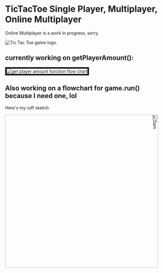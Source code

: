 
<h1>TicTacToe Single Player, Multiplayer, Online Multiplayer</h1>

<p>Online Multiplayer is a work in progress, sorry.</p>

<img src="https://i.ibb.co/qg0j9Rg/Tic-Tac-Toe.png" alt="Tic Tac Toe game logo.">

<h2>currently working on getPlayerAmount():</h2>
<img src="https://i.ibb.co/vHjX40H/get-Player-Amount-jpeg.jpg" alt="get player amount function flow chart" border="5">
<h2>Also working on a flowchart for game.run() because I need one, lol</h2>
<P>Here's my ruff sketch:</P>
<img src="https://i.ibb.co/MpHyJK3/Sam.jpg" alt="Sam" border="0" width= 500 height=500 style="transform: rotate(90deg)">